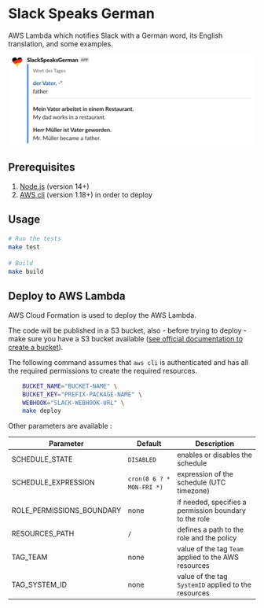 # Slack Speaks German

AWS Lambda which notifies Slack with a German word, its English translation, and some examples.

![Image](./assets/readme-example-noun-masculin.png)

## Prerequisites

1. [Node.js](https://nodejs.org/en/) (version 14+)
1. [AWS cli](https://aws.amazon.com/cli/) (version 1.18+) in order to deploy

## Usage

```bash
# Run the tests
make test

# Build
make build
```

## Deploy to AWS Lambda

AWS Cloud Formation is used to deploy the AWS Lambda.

The code will be published in a S3 bucket, also - before trying to deploy - make sure you have a S3 bucket available ([see official documentation to create a bucket](https://docs.aws.amazon.com/AmazonS3/latest/userguide/create-bucket-overview.html)).

The following command assumes that `aws cli` is authenticated and has all the required permissions to create the required resources.

```bash
    BUCKET_NAME="BUCKET-NAME" \
    BUCKET_KEY="PREFIX-PACKAGE-NAME" \
    WEBHOOK="SLACK-WEBHOOK-URL" \
    make deploy
```

Other parameters are available :

|Parameter|Default|Description|
|-|-|-|
SCHEDULE_STATE|`DISABLED`|enables or disables the schedule|
|SCHEDULE_EXPRESSION|`cron(0 6 ? * MON-FRI *)`|expression of the schedule (UTC timezone)|
|ROLE_PERMISSIONS_BOUNDARY|none|if needed, specifies a permission boundary to the role|
|RESOURCES_PATH|`/`|defines a path to the role and the policy|
|TAG_TEAM|none|value of the tag `Team` applied to the AWS resources|
|TAG_SYSTEM_ID|none| value of the tag `SystemID` applied to the resources|
